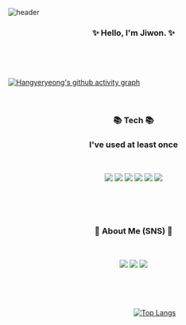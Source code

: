
<!--
**Hangyeryeong/Hangyeryeong** is a ✨ _special_ ✨ repository because its `README.md` (this file) appears on your GitHub profile.

Here are some ideas to get you started:
### Hi there 👋

- 🔭 I’m currently working on ...
- 🌱 I’m currently learning ...
- 👯 I’m looking to collaborate on ...
- 🤔 I’m looking for help with ...
- 💬 Ask me about ...
- 📫 How to reach me: ...
- 😄 Pronouns: ...
- ⚡ Fun fact: ...
-->

![header](https://capsule-render.vercel.app/api?type=slice&color=auto&height=300&section=header&text=Cloud%20Engineer&fontSize=60&fontAlign=65&fontAlignY=35&rotate=20)
</p>



<h3 align="center"><b>✨ Hello, I'm Jiwon. ✨ </b></h3>
</br><br/><br/>



[![Hangyeryeong's github activity graph](https://activity-graph.herokuapp.com/graph?username=Hangyeryeong&theme=react-dark&bg_color=ffffff&point=0000FF)](https://github.com/ashutosh00710/github-readme-activity-graph)</br><br/><br/>





<h3 align="center"><b>📚 Tech 📚</b></h3>
<h3 align="center"><b>I've used at least once</b></h3>
</br>
<p align="center">
<img src="https://img.shields.io/badge/Python-3776AB?style=for-the-badge&logo=Python&logoColor=white"/></a>
<img src="https://img.shields.io/badge/Java-F7DF1E?style=for-the-badge&logo=JavaScript&logoColor=black"/></a>
<img src="https://img.shields.io/badge/C-A8B9CC?style=for-the-badge&logo=C&logoColor=black"/></a>
<img src="https://img.shields.io/badge/Html-0076D6?style=for-the-badge&logo=Internet Explorer&logoColor=white"/></a>
<img src="https://img.shields.io/badge/MySql-4479A1?style=for-the-badge&logo=MySQL&logoColor=white"/></a>
<img src="https://img.shields.io/badge/Linux-FCC624?style=for-the-badge&logo=Linux&logoColor=black"/></a>
</p><br/><br/><br/>




<h3 align="center"><b>💌 About Me (SNS) 💌 </b></h3>
</br>
<p align="center">
<a href="https://hangyeryeong.github.io/"><img src="https://img.shields.io/badge/GitBlog-181717?style=for-the-badge&logo=GitHub&logoColor=white&link=https://hangyeryeong.github.io"/></a>
<a href="https://blog.naver.com/httpsooe13"><img src="https://img.shields.io/badge/NBlog-03C75A?style=for-the-badge&logo=Naver&logoColor=white&link=https://blog.naver.com/httpsooe13"/></a>
<a href="mailto:https.sooe13@gmail.com"><img src="https://img.shields.io/badge/Gmail-EA4335?style=for-the-badge&logo=Gmail&logoColor=white&link=mailto:https.sooe13@gmail.com"/></a>
</p><br/><br/><br/>
  




&nbsp; &nbsp; &nbsp; &nbsp; &nbsp; &nbsp; &nbsp; &nbsp; &nbsp; &nbsp;&nbsp; &nbsp; &nbsp; &nbsp; &nbsp; &nbsp; &nbsp; &nbsp; &nbsp; &nbsp; &nbsp; &nbsp; &nbsp; &nbsp; &nbsp; &nbsp; &nbsp; &nbsp; &nbsp; &nbsp; &nbsp; &nbsp; &nbsp;[![Top Langs](https://github-readme-stats.vercel.app/api/top-langs/?username=Hangyeryeong&layout=compact)](https://github.com/Hangyeryeong/github-readme-stats)<br/>

